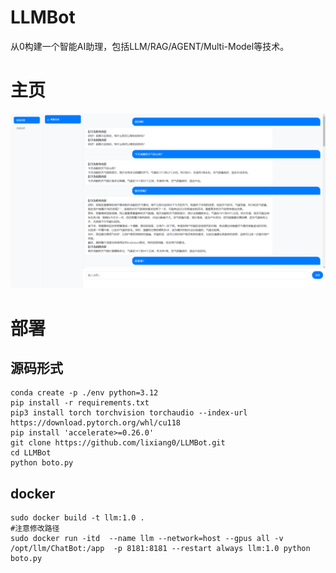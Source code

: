 # LLMBot

从0构建一个智能AI助理，包括LLM/RAG/AGENT/Multi-Model等技术。


# 主页
<img src='home.png' width=800>

# 部署

## 源码形式
```
conda create -p ./env python=3.12
pip install -r requirements.txt
pip3 install torch torchvision torchaudio --index-url https://download.pytorch.org/whl/cu118
pip install 'accelerate>=0.26.0'
git clone https://github.com/lixiang0/LLMBot.git
cd LLMBot
python boto.py
```

## docker
```
sudo docker build -t llm:1.0 .
#注意修改路径
sudo docker run -itd  --name llm --network=host --gpus all -v /opt/llm/ChatBot:/app  -p 8181:8181 --restart always llm:1.0 python boto.py
```
